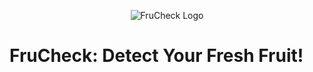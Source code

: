 <p align="center">
  <img src="https://cdn.discordapp.com/attachments/1117384900132229251/1118482674953236490/frucheck-logo-removebg.png" alt="FruCheck Logo" />
</p>

# FruCheck: Detect Your Fresh Fruit!
